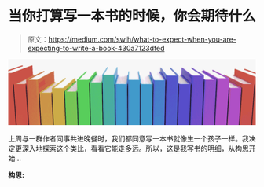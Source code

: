 # 当你打算写一本书的时候，你会期待什么

> 原文：<https://medium.com/swlh/what-to-expect-when-you-are-expecting-to-write-a-book-430a7123dfed>

![](img/a12032a8a7afceb0f1ba36c2dd5ca23d.png)

上周与一群作者同事共进晚餐时，我们都同意写一本书就像生一个孩子一样。我决定更深入地探索这个类比，看看它能走多远。所以，这是我写书的明细，从构思开始…

**构思:**